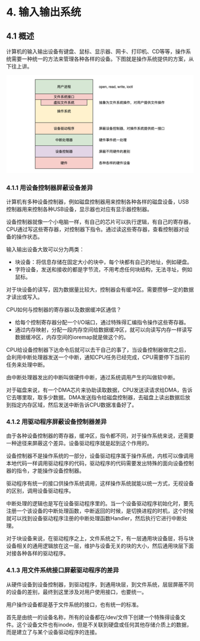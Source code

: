 # 4. 输入输出系统

## 4.1 概述

计算机的输入输出设备有键盘、鼠标、显示器、网卡、打印机、CD等等，操作系统需要一种统一的方法来管理各种各样的设备。下图就是操作系统提供的方案，从下往上讲。

![](./pic/4-输入输出概述.jpg)

### 4.1.1 用设备控制器屏蔽设备差异

计算机有多种设备控制器，例如磁盘控制器用来控制各种各样的磁盘设备，USB控制器用来控制各种USB设备，显示器也对应有显示器控制器。

设备控制器就像一个小电脑一样，有自己的芯片可以执行逻辑，有自己的寄存器，CPU通过写这些寄存器，对控制器下指令。通过读这些寄存器，查看控制器对设备的操作状态。

输入输出设备大致可以分为两类：

- 块设备：将信息存储在固定大小的块中，每个块都有自己的地址，例如硬盘。
- 字符设备，发送和接收的都是字节流，不用考虑任何块结构，无法寻址，例如鼠标。

对于块设备的读写，因为数据量比较大，控制器会有缓冲区。需要攒够一定的数据才读出或写入。

CPU如何与控制器的寄存器以及数据缓冲区通信？

- 给每个控制寄存器分配一个I/O端口，通过特殊得汇编指令操作这些寄存器。
- 通过内存映射，分配一段内存空间给数据缓冲区，就可以向读写内存一样读写数据缓冲区，内存空间的ioremap就是做这个的。

CPU给设备控制器下达命令后就可以去干自己的事了，当设备控制器做完之后，会利用中断处理器发送一个中断，通知CPU任务已经完成，CPU需要停下当前的任务来处理中断。

由中断处理器发出的中断叫做硬件中断，通过系统调用产生的叫做软中断。

对于磁盘来说，有一个DMA芯片来协助读取数据，CPU发送读请求给DMA，告诉它去哪里取，取多少数据。DMA发送指令给磁盘控制器，去磁盘上读出数据后放到指定内存区域，然后发送中断告诉CPU数据准备好了。

### 4.1.2 用驱动程序屏蔽设备控制器差异

由于各种设备控制器的寄存器，缓冲区，指令都不同，对于操作系统来说，还需要一种途径来屏蔽这个差异。设备驱动程序就是起到这个作用的。

设备控制器不是操作系统的一部分，设备驱动程序属于操作系统，内核可以像调用本地代码一样调用驱动程序的代码，驱动程序的代码需要发出特殊的面向设备控制器的指令，才能操作设备控制器。

驱动程序有统一的接口供操作系统调用，这样操作系统就能以统一方式，无视设备的区别，调用设备驱动程序。

中断处理的逻辑也是写在设备驱动程序里的。当一个设备驱动程序初始化时，要先注册一个该设备的中断处理函数，中断返回的时候，是切换进程的时机，这个时候就可以找到设备驱动程序注册的中断处理函数Handler，然后执行它进行中断处理。

对于块设备来说，在驱动程序之上，文件系统之下，有一层通用块设备层，将与块设备相关的通用逻辑放在这一层，维护与设备无关的块的大小，然后通用块层下面对接各种各样的驱动程序。

### 4.1.3 用文件系统接口屏蔽驱动程序的差异

从硬件设备到设备控制器，到驱动程序，到通用块层，到文件系统，层层屏蔽不同的设备的差别，最终到这里涉及对用户使用接口，也要统一。

用户操作设备都是基于文件系统的接口，也有统一的标准。

首先是由统一的设备名称，所有的设备都在/dev/文件下创建一个特殊得设备文件。这个设备文件也有inode，但是不关联到硬盘或任何其他存储介质上的数据，而是建立了与某个设备驱动程序的连接。
